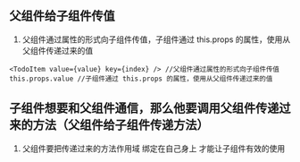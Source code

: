 ## 父组件给子组件传值

1. 父组件通过属性的形式向子组件传值，子组件通过 this.props 的属性，使用从父组件传递过来的值

```JSX
<TodoItem value={value} key={index} /> //父组件通过属性的形式向子组件传值
this.props.value //子组件通过 this.props 的属性，使用从父组件传递过来的值
```

## 子组件想要和父组件通信，那么他要调用父组件传递过来的方法（父组件给子组件传递方法）

1. 父组件要把传递过来的方法作用域 绑定在自己身上 才能让子组件有效的使用
